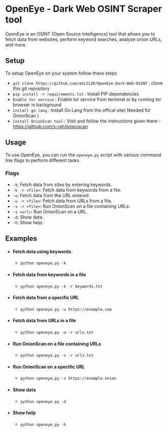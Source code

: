 # OpenEye - Dark Web OSINT Scraper tool

OpenEye is an OSINT (Open Source Intelligence) tool that allows you to fetch data from websites, perform keyword searches, analyze onion URLs, and more.

## Setup

To setup OpenEye on your system follow these steps
- `git clone https://github.com/adi3120/OpenEye-Dark-Web-OSINT` : clone this git repository
- `pip install -r requirements.txt` : Install PIP dependencies
- `Enable tor service` : Enable tor service from terminal or by running tor browser in background
- `install go lang` : Install Go Lang from the offical site( Needed for OnionScan )
- `install OnionScan tool` : Visit and follow the instructions given there - https://github.com/s-rah/onionscan


## Usage

To use OpenEye, you can run the `openeye.py` script with various command line flags to perform different tasks

### Flags

- `-k`: Fetch data from sites by entering keywords.
- `-k -r <file>`: Fetch data from keywords from a file.
- `-u`: Fetch data from the URL entered.
- `-u -r <file>`: Fetch data from URLs from a file.
- `-s -r <file>`: Run OnionScan on a file containing URLs.
- `-s <url>`: Run OnionScan on a URL.
- `-d`: Show data.
- `-h`: Show help.

## Examples

- #### Fetch data using keywords.
  - `python openeye.py -k`

- #### Fetch data from keywords in a file
  - `python openeye.py -k -r keywords.txt`

- #### Fetch data from a specific URL
  - `python openeye.py -u https://example.com`

- #### Fetch data from URLs in a file
  - `python openeye.py -u -r urls.txt`
 
- #### Run OnionScan on a file containing URLs
  - `python openeye.py -s -r urls.txt`

- #### Run OnionScan on a specific URL
  - `python openeye.py -s https://example.onion`

- #### Show data
  - `python openeye.py -d`

- #### Show help
  - `python openeye.py -h`
